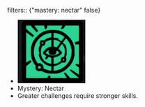 filters:: {"mastery: nectar" false}

- ![image.png](../assets/image_1700895505370_0.png)
- Mystery: Nectar
- Greater challenges require stronger skills.